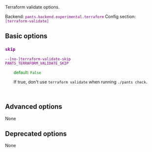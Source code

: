 
Terraform validate options.

Backend: <span style="color: purple"><code>pants.backend.experimental.terraform</code></span>
Config section: <span style="color: purple"><code>[terraform-validate]</code></span>

## Basic options

<div style="color: purple">

### `skip`

  <code>--[no-]terraform-validate-skip</code><br>
  <code>PANTS_TERRAFORM_VALIDATE_SKIP</code><br>
</div>
<div style="padding-left: 2em;">
<span style="color: green">default: <code>False</code></span>

<br>

If true, don't use `terraform validate` when running `./pants check`.
</div>
<br>


## Advanced options

None

## Deprecated options

None


